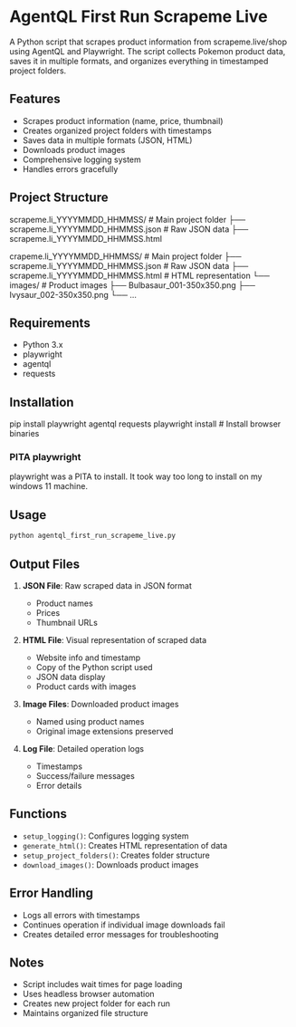 # AgentQL First Run Scrapeme Live

A Python script that scrapes product information from scrapeme.live/shop using AgentQL and Playwright. The script collects Pokemon product data, saves it in multiple formats, and organizes everything in timestamped project folders.

## Features

- Scrapes product information (name, price, thumbnail)
- Creates organized project folders with timestamps
- Saves data in multiple formats (JSON, HTML)
- Downloads product images
- Comprehensive logging system
- Handles errors gracefully

## Project Structure

scrapeme.li_YYYYMMDD_HHMMSS/           # Main project folder
├── scrapeme.li_YYYYMMDD_HHMMSS.json   # Raw JSON data
├── scrapeme.li_YYYYMMDD_HHMMSS.html   

crapeme.li_YYYYMMDD_HHMMSS/ # Main project folder
├── scrapeme.li_YYYYMMDD_HHMMSS.json # Raw JSON data
├── scrapeme.li_YYYYMMDD_HHMMSS.html # HTML representation
└── images/ # Product images
├── Bulbasaur_001-350x350.png
├── Ivysaur_002-350x350.png
└── ...

## Requirements

- Python 3.x
- playwright
- agentql
- requests

## Installation

pip install playwright agentql requests
playwright install  # Install browser binaries

### PITA playwright
playwright was a PITA to install. It took way too long to install on my windows 11 machine.

## Usage

```bash
python agentql_first_run_scrapeme_live.py
```

## Output Files

1. **JSON File**: Raw scraped data in JSON format
   - Product names
   - Prices
   - Thumbnail URLs

2. **HTML File**: Visual representation of scraped data
   - Website info and timestamp
   - Copy of the Python script used
   - JSON data display
   - Product cards with images

3. **Image Files**: Downloaded product images
   - Named using product names
   - Original image extensions preserved

4. **Log File**: Detailed operation logs
   - Timestamps
   - Success/failure messages
   - Error details

## Functions

- `setup_logging()`: Configures logging system
- `generate_html()`: Creates HTML representation of data
- `setup_project_folders()`: Creates folder structure
- `download_images()`: Downloads product images

## Error Handling

- Logs all errors with timestamps
- Continues operation if individual image downloads fail
- Creates detailed error messages for troubleshooting

## Notes

- Script includes wait times for page loading
- Uses headless browser automation
- Creates new project folder for each run
- Maintains organized file structure

